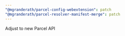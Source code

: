 ```yaml
---
"@mgranderath/parcel-config-webextension": patch
"@mgranderath/parcel-resolver-manifest-merge": patch
---
```


Adjust to new Parcel API
